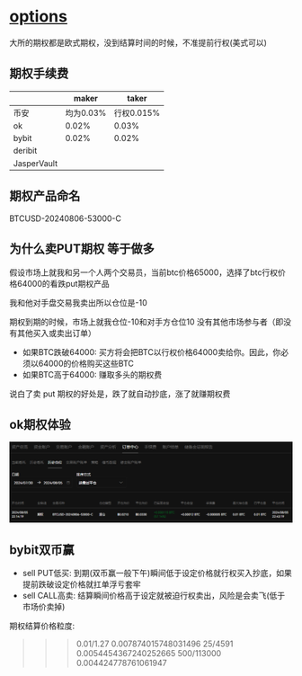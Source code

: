 # [options](/2024/08/options.md)

大所的期权都是欧式期权，没到结算时间的时候，不准提前行权(美式可以)

## 期权手续费

||maker|taker|
|---|---|---|
|币安|均为0.03%|行权0.015%|
|ok|0.02%|0.03%|
|bybit|0.02%|0.02%|
|deribit|
|JasperVault|

## 期权产品命名

BTCUSD-20240806-53000-C

## 为什么卖PUT期权 等于做多

假设市场上就我和另一个人两个交易员，当前btc价格65000，选择了btc行权价格64000的看跌put期权产品

我和他对手盘交易我卖出所以仓位是-10

期权到期的时候，市场上就我仓位-10和对手方仓位10 没有其他市场参与者（即没有其他买入或卖出订单）

- 如果BTC跌破64000: 买方将会把BTC以行权价格64000卖给你。因此，你必须以64000的价格购买这些BTC
- 如果BTC高于64000: 赚取多头的期权费

说白了卖 put 期权的好处是，跌了就自动抄底，涨了就赚期权费

## ok期权体验

![](ok_options_history_position.png)

## bybit双币赢

- sell PUT低买: 到期(双币赢一般下午)瞬间低于设定价格就行权买入抄底，如果提前跌破设定价格就扛单浮亏套牢
- sell CALL高卖: 结算瞬间价格高于设定就被迫行权卖出，风险是会卖飞(低于市场价卖掉)

期权结算价格粒度:

>>> 0.01/1.27
0.007874015748031496
>>> 25/4591
0.0054454367240252665
>>> 500/113000
0.004424778761061947

